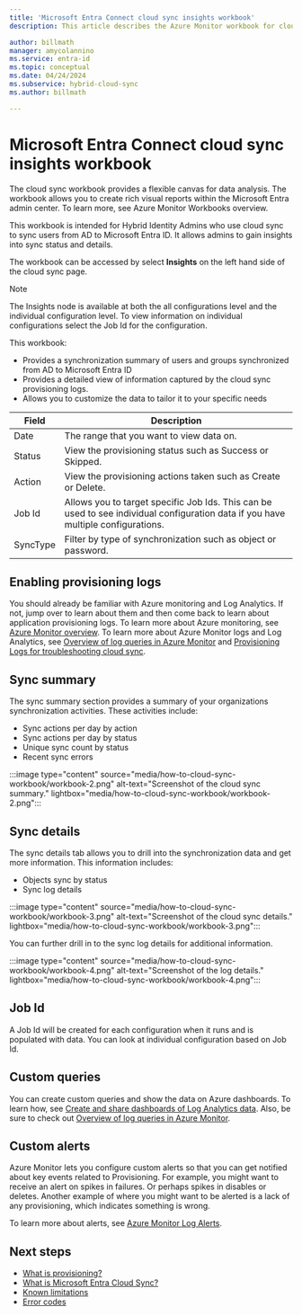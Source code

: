 ```yaml
---
title: 'Microsoft Entra Connect cloud sync insights workbook'
description: This article describes the Azure Monitor workbook for cloud sync.

author: billmath
manager: amycolannino
ms.service: entra-id
ms.topic: conceptual
ms.date: 04/24/2024
ms.subservice: hybrid-cloud-sync
ms.author: billmath

---
```




# Microsoft Entra Connect cloud sync insights workbook
The cloud sync workbook provides a flexible canvas for data analysis. The workbook allows you to create rich visual reports within the Microsoft Entra admin center. To learn more, see Azure Monitor Workbooks overview.

This workbook is intended for Hybrid Identity Admins who use cloud sync to sync users from AD to Microsoft Entra ID.  It allows admins to gain insights into sync status and details.

The workbook can be accessed by select **Insights** on the left hand side of the cloud sync page.

>[!NOTE]
>The Insights node is available at both the all configurations level and the individual configuration level.  To view information on individual configurations select the Job Id for the configuration.

This workbook:

- Provides a synchronization summary of users and groups synchronized from AD to Microsoft Entra ID
- Provides a detailed view of information captured by the cloud sync provisioning logs.
- Allows you to customize the data to tailor it to your specific needs



|Field|Description|
|-----|-----|
|Date|The range that you want to view data on.|
|Status|View the provisioning status such as Success or Skipped.|
|Action|View the provisioning actions taken such as Create or Delete.|
|Job Id|Allows you to target specific Job Ids.  This can be used to see individual configuration data if you have multiple configurations.|
|SyncType|Filter by type of synchronization such as object or password.|


## Enabling provisioning logs

You should already be familiar with Azure monitoring and Log Analytics. If not, jump over to learn about them and then come back to learn about application provisioning logs. To learn more about Azure monitoring, see [Azure Monitor overview](/azure/azure-monitor/overview). To learn more about Azure Monitor logs and Log Analytics, see [Overview of log queries in Azure Monitor](/azure/azure-monitor/logs/log-query-overview) and [Provisioning Logs for troubleshooting cloud sync](how-to-troubleshoot.md).

## Sync summary  
The sync summary section provides a summary of your organizations synchronization activities.  These activities include:
   - Sync actions per day by action
   - Sync actions per day by status
   - Unique sync count by status
   - Recent sync errors



 :::image type="content" source="media/how-to-cloud-sync-workbook/workbook-2.png" alt-text="Screenshot of the cloud sync summary." lightbox="media/how-to-cloud-sync-workbook/workbook-2.png":::


## Sync details
The sync details tab allows you to drill into the synchronization data and get more information.  This information includes:
   - Objects sync by status
   - Sync log details
 
 :::image type="content" source="media/how-to-cloud-sync-workbook/workbook-3.png" alt-text="Screenshot of the cloud sync details." lightbox="media/how-to-cloud-sync-workbook/workbook-3.png":::

You can further drill in to the sync log details for additional information.

  :::image type="content" source="media/how-to-cloud-sync-workbook/workbook-4.png" alt-text="Screenshot of the log details." lightbox="media/how-to-cloud-sync-workbook/workbook-4.png":::

## Job Id
A Job Id will be created for each configuration when it runs and is populated with data.  You can look at individual configuration based on Job Id.   



## Custom queries

You can create custom queries and show the data on Azure dashboards. To learn how, see [Create and share dashboards of Log Analytics data](/azure/azure-monitor/logs/get-started-queries). Also, be sure to check out [Overview of log queries in Azure Monitor](/azure/azure-monitor/logs/log-query-overview).

## Custom alerts

Azure Monitor lets you configure custom alerts so that you can get notified about key events related to Provisioning. For example, you might want to receive an alert on spikes in failures. Or perhaps spikes in disables or deletes. Another example of where you might want to be alerted is a lack of any provisioning, which indicates something is wrong.

To learn more about alerts, see [Azure Monitor Log Alerts](/azure/azure-monitor/alerts/alerts-create-new-alert-rule).

## Next steps 

- [What is provisioning?](../what-is-provisioning.md)
- [What is Microsoft Entra Cloud Sync?](what-is-cloud-sync.md)
- [Known limitations](how-to-prerequisites.md#known-limitations)
- [Error codes](reference-error-codes.md)
